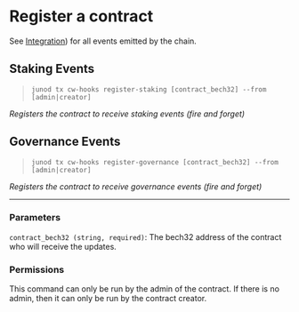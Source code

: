 # Register a contract

See [Integration](./06_integration.md)) for all events emitted by the chain.

## Staking Events

> `junod tx cw-hooks register-staking [contract_bech32] --from [admin|creator]`

*Registers the contract to receive staking events (fire and forget)*

## Governance Events

> `junod tx cw-hooks register-governance [contract_bech32] --from [admin|creator]`

*Registers the contract to receive governance events (fire and forget)*

---

### Parameters

`contract_bech32 (string, required)`: The bech32 address of the contract who will receive the updates.

### Permissions

This command can only be run by the admin of the contract. If there is no admin, then it can only be run by the contract creator.
